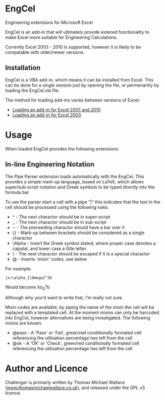 EngCel
======

Engineering extensions for Microsoft Excel

EngCel is an add-in that will ultimately provide extened functionality to make Excel more suitable for Engineering Calculations.

Currently Excel 2003 - 2010 is supported, however it is likely to be compatable with older/newer versions.

Installation
------------

EngCel is a VBA add-in, which means it can be installed from Excel. This can be done for a single session just by opening the file, or permenantly by loading the EngCel.xla file.

The method for loading add-ins varies between versions of Excel:
<ul>
<li><a href="http://office.microsoft.com/en-us/excel-help/load-or-unload-add-in-programs-HP010096834.aspx#BMexceladdin">Loading an add-in for Excel 2007 and 2010</a></li>
<li><a href="http://office.microsoft.com/en-us/excel-help/load-or-unload-add-in-programs-HP005203732.aspx">Loading an add-in for Excel 2003</a></li>
</ul>

Usage
=====

When loaded EngCel provides the following extensions:

In-line Engineering Notation
----------------------------

The Pipe Parser extension loads automatically with the EngCel. This provides a simple mark-up language, based on LaTeX, which allows super/sub script notation and Greek symbols to be typed directly into the formula bar.

To use the parser start a cell with a pipe "|" this indicates that the text in the cell should be processed using the following rules:

* ^ - The next charactor should be in super-script
* _ - The next charactor should be in sub-script
* ¬ - The preceeding charactor should have a bar over it
* {} - Mark-up between brackets should be considered as a single charactor
* \Alpha - Insert the Greek symbol stated, where proper case denotes a capatal, and lower case a little letter.
* \ - The next charactor should be escaped if it is a special charactor
* @ - Inserts 'mixin' codes, see below

For example:

```
|x¬\alpha_{\Omega}^2b
```

Would become x̄α<sub>Ω</sub>&sup2;b

Although why you'd want to write that, I'm really not sure.

Mixin codes are available, by piping the name of the mixin the cell will be replaced with a templated cell. At the moment mixins can only be harcoded into EngCel, however alternatives are being investigated. The following mixins are known:

* @pass - A 'Pass' or 'Fail', green/red conditionally formated cell referencing the utilisation percentage two left from the cell
* @ok - A 'OK' or 'Check', green/red conditionally formated cell referencing the utilisation percentage two left from the cell


Author and Licence
==================

Challenger is primiarly written by Thomas Michael Wallace (www.thomasmichaelwallace.co.uk), and released under the GPL v3 licence.
